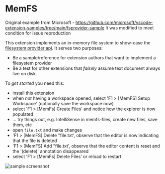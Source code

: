 # MemFS

Original example from Microsoft - 
https://github.com/microsoft/vscode-extension-samples/tree/main/fsprovider-sample
It was modified to meet condition for issue reproduction

This extension implements an in-memory file system to show-case the [filesystem provider api](https://github.com/Microsoft/vscode/blob/51a880315fd0ec2cafb511a17de48ec31802ba6d/src/vs/vscode.d.ts#L4968). It serves two purposes:

* Be a sample/reference for extension authors that want to implement a filesystem provider
* Be a test for other extensions that *falsely* assume text document always live on disk.

To *get started* you need this:

* install this extension
* when *not* having a workspace opened, select 'F1 > [MemFS] Setup Workspace' (optionally save the workspace now)
* select 'F1 > [MemFs] Create Files' and notice how the explorer is now populated
* ... try things out, e.g. IntelliSense in memfs-files, create new files, save them, etc
* open `file.txt` and make changes
* 'F1 > [MemFS] Delete "file.txt', observe that the editor is now indicating that the file is deleted
* 'F1 > [MemFS] Add "file.txt', observe that the editor content is reset and the '(delete)' annotation disappeared
* select 'F1 > [MemFs] Delete Files' or reload to restart

![sample screenshot](https://github.com/Microsoft/vscode-extension-samples/raw/main/fsprovider-sample/sample.png)
